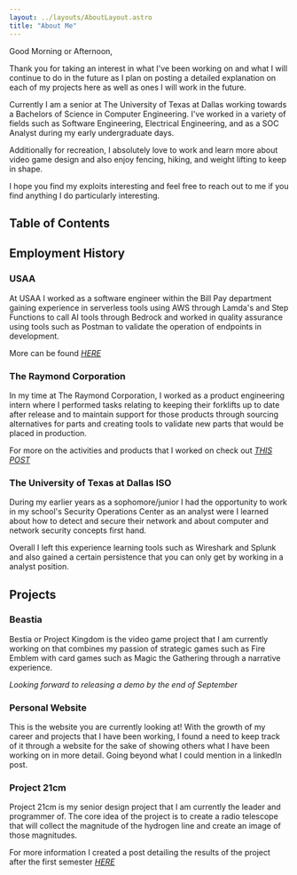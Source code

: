 ```yaml
---
layout: ../layouts/AboutLayout.astro
title: "About Me"
---
```


Good Morning or Afternoon, 

Thank you for taking an interest in what I've been working on and what I will continue to do in the future as I plan on posting a detailed explanation on each of my projects here as well as ones I will work in the future. 

Currently I am a senior at The University of Texas at Dallas working towards a Bachelors of Science in Computer Engineering. I've worked in a variety of fields such as Software Engineering, Electrical Engineering, and as a SOC Analyst during my early undergraduate days.

Additionally for recreation, I absolutely love to work and learn more about video game design and also enjoy fencing, hiking, and weight lifting to keep in shape. 

I hope you find my exploits interesting and feel free to reach out to me if you find anything I do particularly interesting. 

## Table of Contents

## Employment History 

### USAA
At USAA I worked as a software engineer within the Bill Pay department gaining experience in serverless tools using AWS through Lamda's and Step Functions to call AI tools through Bedrock and worked in quality assurance using tools such as Postman to validate the operation of endpoints in development. 

More can be found [*HERE*](../posts/time-at-usaa)

### The Raymond Corporation  

In my time at The Raymond Corporation, I worked as a product engineering intern where I performed tasks relating to keeping their forklifts up to date after release and to maintain support for those products through sourcing alternatives for parts and creating tools to validate new parts that would be placed in production. 

For more on the activities and products that I worked on check out [*THIS POST*](../posts/Raymond)

### The University of Texas at Dallas ISO

During my earlier years as a sophomore/junior I had the opportunity to work in my school's Security Operations Center as an analyst were I learned about how to detect and secure their network and about computer and network security concepts first hand. 

Overall I left this experience learning tools such as Wireshark and Splunk and also gained a certain persistence that you can only get by working in a analyst position. 


## Projects 

### Beastia

Bestia or Project Kingdom is the video game project that I am currently working on that combines my passion of strategic games such as Fire Emblem with card games such as Magic the Gathering through a narrative experience.

*Looking forward to releasing a demo by the end of September*

### Personal Website

This is the website you are currently looking at! With the growth of my career and projects that I have been working, I found a need to keep track of it through a website for the sake of showing others what I have been working on in more detail. Going beyond what I could mention in a linkedIn post.  

### Project 21cm 

Project 21cm is my senior design project that I am currently the leader and programmer of. The core idea of the project is to create a radio telescope that will collect the magnitude of the hydrogen line and create an image of those magnitudes. 

For more information I created a post detailing the results of the project after the first semester [*HERE*](../posts/Project21)
